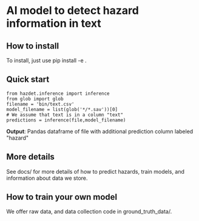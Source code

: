 # AI model to detect hazard information in text

## How to install
To install, just use pip install -e .   

## Quick start
```
from hazdet.inference import inference
from glob import glob
filename = 'bin/text.csv'
model_filename = list(glob('*/*.sav'))[0]
# We assume that text is in a column "text"    
predictions = inference(file,model_filename)
```
**Output**: Pandas dataframe of file with additional prediction column labeled "hazard"
## More details
See docs/ for more details of how to predict hazards, train models, and information about data we store.

## How to train your own model
We offer raw data, and data collection code in ground_truth_data/. 



